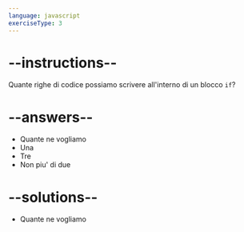 ```yaml
---
language: javascript
exerciseType: 3
---
```


# --instructions--

Quante righe di codice possiamo scrivere all'interno di un blocco `if`?

# --answers--

- Quante ne vogliamo
- Una
- Tre
- Non piu' di due

# --solutions--

- Quante ne vogliamo
